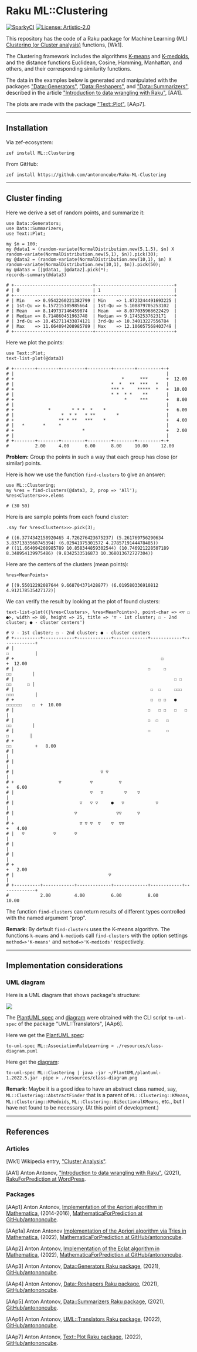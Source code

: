 # Raku ML::Clustering

[![SparkyCI](http://sparrowhub.io:2222/project/gh-antononcube-Raku-ML-Clustering/badge)](http://sparrowhub.io:2222)
[![License: Artistic-2.0](https://img.shields.io/badge/License-Artistic%202.0-0298c3.svg)](https://opensource.org/licenses/Artistic-2.0)

This repository has the code of a Raku package for
Machine Learning (ML)
[Clustering (or Cluster analysis)](https://en.wikipedia.org/wiki/Cluster_analysis)
functions, [Wk1].

The Clustering framework includes the algorithms 
[K-means](https://en.wikipedia.org/wiki/K-means_clustering) 
and 
[K-medoids](https://en.wikipedia.org/wiki/K-medoids), 
and the distance functions Euclidean, Cosine, Hamming, Manhattan, and others,
and their corresponding similarity functions.

The data in the examples below is generated and manipulated with the packages
["Data::Generators"](https://raku.land/zef:antononcube/Data::Generators),
["Data::Reshapers"](https://raku.land/zef:antononcube/Data::Reshapers), and
["Data::Summarizers"](https://raku.land/zef:antononcube/Data::Summarizers), described in the article
["Introduction to data wrangling with Raku"](https://rakuforprediction.wordpress.com/2021/12/31/introduction-to-data-wrangling-with-raku/),
[AA1].

The plots are made with the package
["Text::Plot"](https://raku.land/zef:antononcube/Text::Plot), [AAp7].

-------

## Installation

Via zef-ecosystem:

```shell
zef install ML::Clustering
```

From GitHub:

```shell
zef install https://github.com/antononcube/Raku-ML-Clustering
```

-------

## Cluster finding 

Here we derive a set of random points, and summarize it:

```perl6
use Data::Generators;
use Data::Summarizers;
use Text::Plot;

my $n = 100;
my @data1 = (random-variate(NormalDistribution.new(5,1.5), $n) X random-variate(NormalDistribution.new(5,1), $n)).pick(30);
my @data2 = (random-variate(NormalDistribution.new(10,1), $n) X random-variate(NormalDistribution.new(10,1), $n)).pick(50);
my @data3 = [|@data1, |@data2].pick(*);
records-summary(@data3)
```
```
# +------------------------------+------------------------------+
# | 0                            | 1                            |
# +------------------------------+------------------------------+
# | Min    => 0.9542260221382799 | Min    => 1.8723244491693225 |
# | 1st-Qu => 6.157215105985664  | 1st-Qu => 5.108879705253102  |
# | Mean   => 8.149737146459874  | Mean   => 8.077035968622429  |
# | Median => 8.714860451963748  | Median => 9.17452537623171   |
# | 3rd-Qu => 10.452711433874121 | 3rd-Qu => 10.34013227556784  |
# | Max    => 11.664094208985789 | Max    => 12.106057568403749 |
# +------------------------------+------------------------------+
```

Here we plot the points:

```perl6
use Text::Plot;
text-list-plot(@data3)
```
```
# +--------+--------+---------+---------+--------+---------+-+       
# |                                                          |       
# +                                         *      ***       +  12.00
# |                                     *  *   **  ***   *   |       
# +                                     *** *     *****  *   +  10.00
# |                                     * *  * *    **       |       
# +                                          *     ***       +   8.00
# |                                                          |       
# +             *        * * *  *    *                       +   6.00
# |                  *  * *   * **        *                  |       
# +                 ** * **   ***    *                       +   4.00
# |   *       *     *                                        |       
# +                          *                               +   2.00
# |                                                          |       
# +--------+--------+---------+---------+--------+---------+-+       
#          2.00     4.00      6.00      8.00     10.00     12.00
```

**Problem:** Group the points in such a way that each group has close (or similar) points.

Here is how we use the function `find-clusters` to give an answer:

```perl6
use ML::Clustering;
my %res = find-clusters(@data3, 2, prop => 'All');
%res<Clusters>>>.elems
```
```
# (30 50)
```

Here is are sample points from each found cluster:

```perl6
.say for %res<Clusters>>>.pick(3);
```
```
# ((6.3774342158920465 4.726276423675237) (5.261769756290634 3.8371333568745394) (6.02941975301572 4.2785719144478485))
# ((11.664094208985789 10.858344859302544) (10.746921228507189 8.348954139975486) (9.8342533516873 10.368013672727304))
```

Here are the centers of the clusters (mean points):

```perl6
%res<MeanPoints>
```
```
# [(9.55012292087644 9.668704371428877) (6.019580336910812 4.912178535427172)]
```

We can verify the result by looking at the plot of found clusters:

```perl6
text-list-plot((|%res<Clusters>, %res<MeanPoints>), point-char => <▽ ☐ ●>, width => 80, height => 25, title => '▽ - 1st cluster; ☐ - 2nd cluster; ● - cluster centers')
```
```
# ▽ - 1st cluster; ☐ - 2nd cluster; ● - cluster centers              
# +----------+------------+-------------+-------------+------------+-------------+       
# |                                                                   ☐          |       
# +                                                        ☐                     +  12.00
# |                                                   ☐     ☐          ☐☐        |       
# |                                                             ☐ ☐    ☐☐      ☐ |       
# |                                                    ☐  ☐     ☐☐☐   ☐☐☐        |       
# +                                                    ☐  ☐ ☐   ●   ☐☐☐☐☐☐    ☐  +  10.00
# |                                                   ☐   ☐ ☐   ☐   ☐            |       
# |                                                   ☐  ☐   ☐         ☐☐        |       
# |                                                   ☐      ☐          ☐        |       
# +                                                                   ☐☐         +   8.00
# |                                                                              |       
# |                                                                              |       
# |                                 ▽ ▽                                          |       
# +                 ▽           ▽          ▽                                     +   6.00
# |                             ▽   ▽        ▽    ▽                              |       
# |                         ▽   ▽ ▽     ●   ▽            ▽                       |       
# |                       ▽               ▽▽      ▽                              |       
# +                         ▽ ▽ ▽  ▽    ▽  ▽▽                                    +   4.00
# |   ▽           ▽       ▽                                                      |       
# |                                                                              |       
# |                                                                              |       
# +                                                                              +   2.00
# |                                    ▽                                         |       
# +----------+------------+-------------+-------------+------------+-------------+       
#            2.00         4.00          6.00          8.00         10.00
```

The function `find-clusters` can return results of different types controlled with the named argument "prop".

**Remark:** By default `find-clusters` uses the K-means algorithm. The functions `k-means` and `k-mediods`
call `find-clusters` with the option settings `method=>'K-means'` and `method=>'K-mediods'` respectively.


-------

## Implementation considerations

### UML diagram

Here is a UML diagram that shows package's structure:

![](./resources/class-diagram.png)


The
[PlantUML spec](./resources/class-diagram.puml)
and
[diagram](./resources/class-diagram.png)
were obtained with the CLI script `to-uml-spec` of the package "UML::Translators", [AAp6].

Here we get the [PlantUML spec](./resources/class-diagram.puml):

```shell
to-uml-spec ML::AssociationRuleLearning > ./resources/class-diagram.puml
```

Here get the [diagram](./resources/class-diagram.png):

```shell
to-uml-spec ML::Clustering | java -jar ~/PlantUML/plantuml-1.2022.5.jar -pipe > ./resources/class-diagram.png
```

**Remark:** Maybe it is a good idea to have an abstract class named, say,
`ML::Clustering::AbstractFinder` that is a parent of
`ML::Clustering::KMeans`, `ML::Clustering::KMedoids`, `ML::Clustering::BiSectionalKMeans`, etc.,
but I have not found to be necessary. (At this point of development.)

-------

## References

### Articles

[Wk1] Wikipedia entry, ["Cluster Analysis"](https://en.wikipedia.org/wiki/Cluster_analysis).

[AA1] Anton Antonov,
["Introduction to data wrangling with Raku"](https://rakuforprediction.wordpress.com/2021/12/31/introduction-to-data-wrangling-with-raku/),
(2021),
[RakuForPrediction at WordPress](https://rakuforprediction.wordpress.com).

### Packages

[AAp1] Anton Antonov,
[Implementation of the Apriori algorithm in Mathematica](https://github.com/antononcube/MathematicaForPrediction/blob/master/AprioriAlgorithm.m),
(2014-2016),
[MathematicaForPrediction at GitHub/antononcube](https://github.com/antononcube/MathematicaForPrediction/).

[AAp1a] Anton Antonov
[Implementation of the Apriori algorithm via Tries in Mathematica](https://github.com/antononcube/MathematicaForPrediction/blob/master/Misc/AprioriAlgorithmViaTries.m),
(2022),
[MathematicaForPrediction at GitHub/antononcube](https://github.com/antononcube/MathematicaForPrediction/).

[AAp2] Anton Antonov,
[Implementation of the Eclat algorithm in Mathematica](https://github.com/antononcube/MathematicaForPrediction/blob/master/EclatAlgorithm.m),
(2022),
[MathematicaForPrediction at GitHub/antononcube](https://github.com/antononcube/MathematicaForPrediction/).

[AAp3] Anton Antonov,
[Data::Generators Raku package](https://github.com/antononcube/Raku-Data-Generators),
(2021),
[GitHub/antononcube](https://github.com/antononcube).

[AAp4] Anton Antonov,
[Data::Reshapers Raku package](https://github.com/antononcube/Raku-Data-Reshapers),
(2021),
[GitHub/antononcube](https://github.com/antononcube).

[AAp5] Anton Antonov,
[Data::Summarizers Raku package](https://github.com/antononcube/Raku-Data-Summarizers),
(2021),
[GitHub/antononcube](https://github.com/antononcube).

[AAp6] Anton Antonov,
[UML::Translators Raku package](https://github.com/antononcube/Raku-UML-Translators),
(2022),
[GitHub/antononcube](https://github.com/antononcube).

[AAp7] Anton Antonov,
[Text::Plot Raku package](https://raku.land/zef:antononcube/Text::Plot),
(2022),
[GitHub/antononcube](https://github.com/antononcube).
